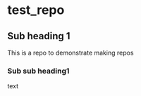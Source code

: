 # test_repo

## Sub heading 1
This is a repo to demonstrate making repos

### Sub sub heading1
text 
